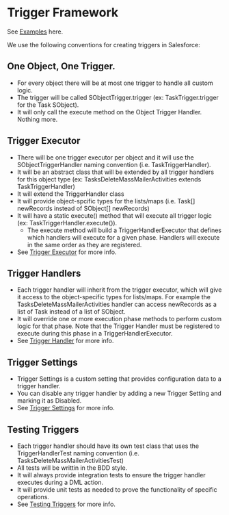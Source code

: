 # Trigger Framework

See [Examples](Examples.md) here.

We use the following conventions for creating triggers in Salesforce:

## One Object, One Trigger. 

- For every object there will be at most one trigger to handle all custom logic. 
- The trigger will be called SObjectTrigger.trigger (ex: TaskTrigger.trigger for the Task SObject).
- It will only call the execute method on the Object Trigger Handler. Nothing more.

## Trigger Executor

- There will be one trigger executor per object and it will use the SObjectTriggerHandler naming convention (i.e. TaskTriggerHandler).
- It will be an abstract class that will be extended by all trigger handlers for this object type (ex: TasksDeleteMassMailerActivities extends TaskTriggerHandler)
- It will extend the TriggerHandler class
- It will provide object-spcific types for the lists/maps (i.e. Task[] newRecords instead of SObject[] newRecords)
- It will have a static execute() method that will execute all trigger logic (ex: TaskTriggerHandler.execute()).
  - The execute method will build a TriggerHandlerExecutor that defines which handlers will execute for a given phase. Handlers will execute in the same order as they are registered. 
- See [Trigger Executor](Trigger+Executor.md) for more info.

## Trigger Handlers

- Each trigger handler will inherit from the trigger executor, which will give it access to the object-specific types for lists/maps. For example the TasksDeleteMassMailerActivities handler can access newRecords as a list of Task instead of a list of SObject.
- It will override one or more execution phase methods to perform custom logic for that phase. Note that the Trigger Handler must be registered to execute during this phase in a TriggerHandlerExecutor.
- See [Trigger Handler](Trigger+Handler.md) for more info.

## Trigger Settings

- Trigger Settings is a custom setting that provides configuration data to a trigger handler.
- You can disable any trigger handler by adding a new Trigger Setting and marking it as Disabled.
- See [Trigger Settings](Trigger+Settings.md) for more info.

## Testing Triggers

- Each trigger handler should have its own test class that uses the TriggerHandlerTest naming convention (i.e. TasksDeleteMassMailerActivitiesTest)
- All tests will be writtin in the BDD style.
- It will always provide integration tests to ensure the trigger handler executes during a DML action.
- It will provide unit tests as needed to prove the functionality of specific operations.
- See [Testing Triggers](Testing+Triggers.md) for more info.